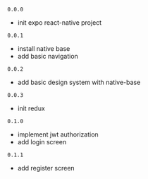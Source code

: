 `0.0.0`

- init expo react-native project

`0.0.1`

- install native base
- add basic navigation

`0.0.2`

- add basic design system with native-base

`0.0.3`

- init redux

`0.1.0`

- implement jwt authorization
- add login screen

`0.1.1`

- add register screen
